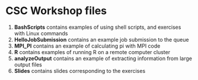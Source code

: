 # CSC Workshop files

1. **BashScripts** contains examples of using shell scripts, and exercises with Linux commands
2. **HelloJobSubmission** contains an example job submission to the queue
3. **MPI_PI** contains an example of calculating pi with MPI code
5. **R** contains examples of running R on a remote computer cluster
6. **analyzeOutput** contains an example of extracting information from large output files
7. **Slides** contains slides corresponding to the exercises
